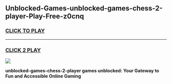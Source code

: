 
## Unblocked-Games-unblocked-games-chess-2-player-Play-Free-z0cnq
<h3>
<a href="https://premium76.site?title=unblocked-games-chess-2-player&ref=18A1">CLICK TO PLAY</a></h3>
<hr>

<h3>
<a href="https://premium76.site?title=unblocked-games-chess-2-player&ref=18A1">CLICK 2 PLAY</a>
  
</h3>

<a href="https://premium76.site?title=unblocked-games-chess-2-player&ref=18A1"><img src="https://clearcache.store/games.png"></a>


**unblocked-games-chess-2-player games unblocked: Your Gateway to Fun and Accessible Online Gaming**
